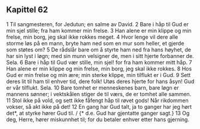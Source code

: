 ## Kapittel 62

1 Til sangmesteren, for Jedutun; en salme av David.
2 Bare i håp til Gud er min sjel stille; fra ham kommer min frelse.
3 Han alene er min klippe og min frelse, min borg, jeg skal ikke rokkes meget.
4 Hvor lenge vil dere alle storme løs på en mann, bryte ham ned som en mur som heller, et gjerde som støtes om?
5 De rådslår bare om å styrte ham ned fra hans høyhet, de har sin lyst i løgn; med sin munn velsigner de, men i sitt hjerte forbanner de. Sela.
6 Bare i håp til Gud vær stille, min sjel! for fra ham kommer mitt håp.
7 Han alene er min klippe og min frelse, min borg, jeg skal ikke rokkes.
8 Hos Gud er min frelse og min ære; min sterke klippe, min tilflukt er i Gud.
9 Sett deres lit til ham til enhver tid, dere folk! Utøs deres hjerte for hans åsyn! Gud er vår tilflukt. Sela.
10 Bare tomhet er menneskenes barn, bare løgn er mannens sønner; i vektskålen stiger de til værs, de er tomhet alle sammen.
11 Stol ikke på vold, og sett ikke fåfengt håp til røvet gods! Når rikdommen vokser, så akt ikke på det!
12 En gang har Gud talt, ja to ganger har jeg hørt det*, at styrke hører Gud til. / {* d.e. Gud har gjentatte ganger sagt.}
13 Og deg, Herre, hører miskunnhet til; for du betaler enhver etter hans gjerning.
